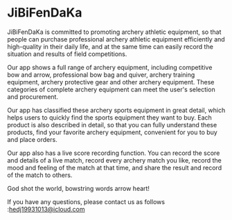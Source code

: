 # JiBiFenDaKa

JiBiFenDaKa is committed to promoting archery athletic equipment, so that people can purchase professional archery athletic equipment efficiently and high-quality in their daily life, and at the same time can easily record the situation and results of field competitions.

Our app shows a full range of archery equipment, including competitive bow and arrow, professional bow bag and quiver, archery training equipment, archery protective gear and other archery equipment. These categories of complete archery equipment can meet the user's selection and procurement.

Our app has classified these archery sports equipment in great detail, which helps users to quickly find the sports equipment they want to buy. Each product is also described in detail, so that you can fully understand these products, find your favorite archery equipment, convenient for you to buy and place orders.

Our app also has a live score recording function. You can record the score and details of a live match, record every archery match you like, record the mood and feeling of the match at that time, and share the result and record of the match to others.

God shot the world, bowstring words arrow heart!

If you have any questions, please contact us as follows :hedj19931013@icloud.com

